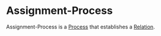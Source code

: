 # Assignment-Process

Assignment-Process is a [Process](60062.md) that establishes a [Relation](60005.md).